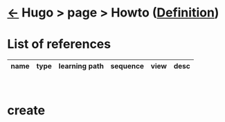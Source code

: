 <head><link rel="stylesheet" href="../../../md.css"/><script src="../../../md.js"></script></head>

[//]: #(Reference)
[Repo_Readme]:  ../list/object_list.md
[Item_Whatis]:  ../whatis/page_whatis.md

# [&larr;][Repo_Readme] Hugo > page > Howto ([Definition][Item_Whatis])
# List of references
|name|type|learning path|sequence|view|desc|
|-|-|-|-|-|-|
<br>

# create
```powershell
```
